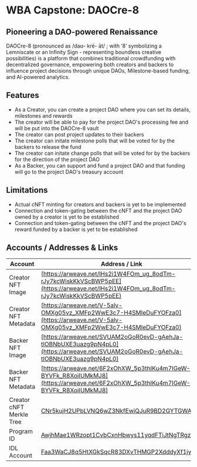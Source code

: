 # WBA Capstone: DAOCre-8

## Pioneering a DAO-powered Renaissance

DAOCre-8 (pronounced as /daʊ- krē- āt/ ; with ‘8’ symbolizing a Lemniscate or an Infinity Sign - representing boundless creative possibilities) is a platform that combines traditional crowdfunding with decentralized governance, empowering both creators and backers to influence project decisions through unique DAOs, Milestone-based funding, and AI-powered analytics.

## Features

- As a Creator, you can create a project DAO where you can set its details, milestones and rewards
- The creator will be able to pay for the project DAO's processing fee and will be put into the DAOCre-8 vault
- The creator can post project updates to their backers
- The creator can initate milestone polls that will be voted for by the backers to release the fund
- The creator can initate change polls that will be voted for by the backers for the direction of the project DAO
- As a Backer, you can support and fund a project DAO and that funding will go to the project DAO's treasury account

## Limitations

- Actual cNFT minting for creators and backers is yet to be implemented
- Connection and token-gating between the cNFT and the project DAO owned by a creator is yet to be established
- Connection and token-gating between the cNFT and the project DAO's reward funded by a backer is yet to be established

## Accounts / Addresses & Links

| Account                  | Address / Link                                                                                                                                  |
| ------------------------ | ----------------------------------------------------------------------------------------------------------------------------------------------- |
| Creator NFT Image        | [https://arweave.net/lHs2i1W4FOm_ug_8odTm-rJy7kcWiskKkVScBWP5pEE](https://arweave.net/lHs2i1W4FOm_ug_8odTm-rJy7kcWiskKkVScBWP5pEE)              |
| Creator NFT Metadata     | [https://arweave.net/V-5alv-OMXg05vz_XMFp2WwE3c7-H4SMIeDuFYOFza0](https://arweave.net/V-5alv-OMXg05vz_XMFp2WwE3c7-H4SMIeDuFYOFza0)              |
| Backer NFT Image         | [https://arweave.net/SVUAM2oGoR0evD-gAehJa-tIOBNbUXE3uazg9pN4pL0](https://arweave.net/SVUAM2oGoR0evD-gAehJa-tIOBNbUXE3uazg9pN4pL0)              |
| Backer NFT Metadata      | [https://arweave.net/6F2xOhXW_5p3thIKu4m7IGeW-BYVFk_R8XoiIUMkMJ8](https://arweave.net/6F2xOhXW_5p3thIKu4m7IGeW-BYVFk_R8XoiIUMkMJ8)              |
| Creator cNFT Merkle Tree | [CNr5kujH2UPbLVNQ6wZ3NkfEwiQJuR9BD2GYTGWAj1i4](https://explorer.solana.com/address/CNr5kujH2UPbLVNQ6wZ3NkfEwiQJuR9BD2GYTGWAj1i4?cluster=devnet) |
| Program ID               | [AwjhMae1WRzopt1CvbCxnHbwys11yqdFTiJtNgTRgzJR](https://explorer.solana.com/address/AwjhMae1WRzopt1CvbCxnHbwys11yqdFTiJtNgTRgzJR?cluster=devnet) |
| IDL Account              | [Faa3WaCJ8q5HtXGkSqcR83DXvTHMGP2XdddyXf1jyLDa](https://explorer.solana.com/address/Faa3WaCJ8q5HtXGkSqcR83DXvTHMGP2XdddyXf1jyLDa?cluster=devnet) |
